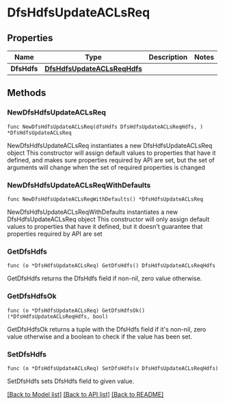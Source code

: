# DfsHdfsUpdateACLsReq

## Properties

Name | Type | Description | Notes
------------ | ------------- | ------------- | -------------
**DfsHdfs** | [**DfsHdfsUpdateACLsReqHdfs**](DfsHdfsUpdateACLsReqHdfs.md) |  | 

## Methods

### NewDfsHdfsUpdateACLsReq

`func NewDfsHdfsUpdateACLsReq(dfsHdfs DfsHdfsUpdateACLsReqHdfs, ) *DfsHdfsUpdateACLsReq`

NewDfsHdfsUpdateACLsReq instantiates a new DfsHdfsUpdateACLsReq object
This constructor will assign default values to properties that have it defined,
and makes sure properties required by API are set, but the set of arguments
will change when the set of required properties is changed

### NewDfsHdfsUpdateACLsReqWithDefaults

`func NewDfsHdfsUpdateACLsReqWithDefaults() *DfsHdfsUpdateACLsReq`

NewDfsHdfsUpdateACLsReqWithDefaults instantiates a new DfsHdfsUpdateACLsReq object
This constructor will only assign default values to properties that have it defined,
but it doesn't guarantee that properties required by API are set

### GetDfsHdfs

`func (o *DfsHdfsUpdateACLsReq) GetDfsHdfs() DfsHdfsUpdateACLsReqHdfs`

GetDfsHdfs returns the DfsHdfs field if non-nil, zero value otherwise.

### GetDfsHdfsOk

`func (o *DfsHdfsUpdateACLsReq) GetDfsHdfsOk() (*DfsHdfsUpdateACLsReqHdfs, bool)`

GetDfsHdfsOk returns a tuple with the DfsHdfs field if it's non-nil, zero value otherwise
and a boolean to check if the value has been set.

### SetDfsHdfs

`func (o *DfsHdfsUpdateACLsReq) SetDfsHdfs(v DfsHdfsUpdateACLsReqHdfs)`

SetDfsHdfs sets DfsHdfs field to given value.



[[Back to Model list]](../README.md#documentation-for-models) [[Back to API list]](../README.md#documentation-for-api-endpoints) [[Back to README]](../README.md)


